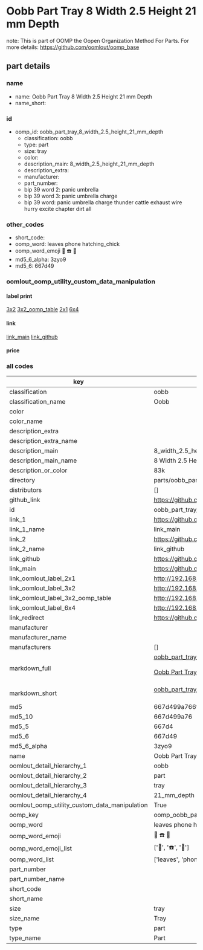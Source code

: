 # Oobb Part Tray 8 Width 2.5 Height 21 mm Depth  

note: This is part of OOMP the Oopen Organization Method For Parts. For more details: https://github.com/oomlout/oomp_base

##  part details
  







### name
* name: Oobb Part Tray 8 Width 2.5 Height 21 mm Depth
* name_short: 
### id
* oomp_id: oobb_part_tray_8_width_2.5_height_21_mm_depth
  * classification: oobb
  * type: part
  * size: tray
  * color: 
  * description_main: 8_width_2.5_height_21_mm_depth
  * description_extra: 
  * manufacturer: 
  * part_number: 
  * bip 39 word 2: panic umbrella
  * bip 39 word 3: panic umbrella charge
  * bip 39 word: panic umbrella charge thunder cattle exhaust wire hurry excite chapter dirt all

### other_codes
* short_code: 
* oomp_word: leaves phone hatching_chick
* oomp_word_emoji :leaves: :phone: :hatching_chick:
* md5_6_alpha: 3zyo9
* md5_6: 667d49






### oomlout_oomp_utility_custom_data_manipulation
#### label print
[3x2](http://192.168.1.245:1112/?label=oomp%203zyo9)
[3x2_oomp_table](http://192.168.1.108:1112/?label=oomp%203zyo9)
[2x1](http://192.168.1.242:1112/?label=oomp%203zyo9)
[6x4](http://192.168.1.55:1112/?label=oomp%203zyo9)    

#### link

[link_main](https://github.com/oomlout/oomlout_oomp_version_1_messy/tree/main/parts/oobb_part_tray_8_width_2.5_height_21_mm_depth) [link_github](https://github.com/oomlout/oomlout_oomp_version_1_messy/tree/main/parts/oobb_part_tray_8_width_2.5_height_21_mm_depth)                             

#### price







### all codes 
| key | value |  
| --- | --- |  
| classification | oobb |  
| classification_name | Oobb |  
| color |  |  
| color_name |  |  
| description_extra |  |  
| description_extra_name |  |  
| description_main | 8_width_2.5_height_21_mm_depth |  
| description_main_name | 8 Width 2.5 Height 21 mm Depth |  
| description_or_color | 83k |  
| directory | parts/oobb_part_tray_8_width_2.5_height_21_mm_depth |  
| distributors | [] |  
| github_link | https://github.com/oomlout/oomlout_oomp_part_src/tree/main/parts/oobb_part_tray_8_width_2.5_height_21_mm_depth |  
| id | oobb_part_tray_8_width_2.5_height_21_mm_depth |  
| link_1 | https://github.com/oomlout/oomlout_oomp_version_1_messy/tree/main/parts/oobb_part_tray_8_width_2.5_height_21_mm_depth |  
| link_1_name | link_main |  
| link_2 | https://github.com/oomlout/oomlout_oomp_version_1_messy/tree/main/parts/oobb_part_tray_8_width_2.5_height_21_mm_depth |  
| link_2_name | link_github |  
| link_github | https://github.com/oomlout/oomlout_oomp_version_1_messy/tree/main/parts/oobb_part_tray_8_width_2.5_height_21_mm_depth |  
| link_main | https://github.com/oomlout/oomlout_oomp_version_1_messy/tree/main/parts/oobb_part_tray_8_width_2.5_height_21_mm_depth |  
| link_oomlout_label_2x1 | http://192.168.1.242:1112/?label=oomp%203zyo9 |  
| link_oomlout_label_3x2 | http://192.168.1.245:1112/?label=oomp%203zyo9 |  
| link_oomlout_label_3x2_oomp_table | http://192.168.1.108:1112/?label=oomp%203zyo9 |  
| link_oomlout_label_6x4 | http://192.168.1.55:1112/?label=oomp%203zyo9 |  
| link_redirect | https://github.com/oomlout/oomlout_oomp_version_1_messy/tree/main/parts/oobb_part_tray_8_width_2.5_height_21_mm_depth |  
| manufacturer |  |  
| manufacturer_name |  |  
| manufacturers | [] |  
| markdown_full | [oobb_part_tray_8_width_2.5_height_21_mm_depth](none)<br>[](none)<br>[Oobb Part Tray 8 Width 2.5 Height 21 Mm Depth](none)<br><br> |  
| markdown_short | [oobb_part_tray_8_width_2.5_height_21_mm_depth](none)<br><br> |  
| md5 | 667d499a766fbf853d922e184d3b0cfd |  
| md5_10 | 667d499a76 |  
| md5_5 | 667d4 |  
| md5_6 | 667d49 |  
| md5_6_alpha | 3zyo9 |  
| name | Oobb Part Tray 8 Width 2.5 Height 21 mm Depth |  
| oomlout_detail_hierarchy_1 | oobb |  
| oomlout_detail_hierarchy_2 | part |  
| oomlout_detail_hierarchy_3 | tray |  
| oomlout_detail_hierarchy_4 | 21_mm_depth |  
| oomlout_oomp_utility_custom_data_manipulation | True |  
| oomp_key | oomp_oobb_part_tray_8_width_2.5_height_21_mm_depth |  
| oomp_word | leaves phone hatching_chick |  
| oomp_word_emoji | :leaves: :phone: :hatching_chick: |  
| oomp_word_emoji_list | [':leaves:', ':phone:', ':hatching_chick:'] |  
| oomp_word_list | ['leaves', 'phone', 'hatching_chick'] |  
| part_number |  |  
| part_number_name |  |  
| short_code |  |  
| short_name |  |  
| size | tray |  
| size_name | Tray |  
| type | part |  
| type_name | Part |  
